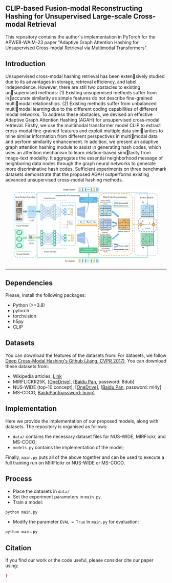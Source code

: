 ## CLIP-based Fusion-modal Reconstructing Hashing for Unsupervised Large-scale Cross-modal Retrieval

This repository contains the author's implementation in PyTorch for the APWEB-WAIM-23 paper "Adaptive Graph Attention Hashing for Unsupervised Cross-modal Retrieval via Multimodal Transformers".

## Introduction

Unsupervised cross-modal hashing retrieval has been extensively studied due to its advantages in storage, retrieval efficiency, and label independence. However, there are still two obstacles to existing unsupervised methods: (1) Existing unsupervised methods suffer from inaccurate similarity as simple features do not describe fine-grained multimodal relationships. (2) Existing methods suffer from unbalanced multimodal learning due to the different coding capabilities of different modal networks. To address these obstacles, we devised an effective Adaptive Graph Attention Hashing (AGAH) for unsupervised cross-modal
retrieval. Firstly, we use the multimodal transformer model CLIP to extract cross-modal fine-grained features and exploit multiple data similarities to mine similar information from different perspectives in multimodal data and perform similarity enhancement. In addition, we present an adaptive graph attention hashing module to assist in generating hash codes, which uses an attention mechanism to learn relation-based similarity from image-text modality. It aggregates the essential neighborhood message of neighboring data nodes through the graph neural networks to generate more discriminative hash codes. Sufficient experiments on three benchmark datasets demonstrate that the proposed AGAH outperforms existing advanced unsupervised cross-modal hashing methods.

<div align=center><img src="https://github.com/AwakerLee/CFRH/blob/main/Fig31.jpg" width="90%" height="90%"></div align=center>

***********************************************************************************************************
## Dependencies

Please, install the following packages:

- Python (>=3.8)
- pytorch
- torchvision
- h5py
- CLIP

## Datasets
You can download the features of the datasets from:
For datasets, we follow [Deep Cross-Modal Hashing's Github (Jiang, CVPR 2017)](https://github.com/jiangqy/DCMH-CVPR2017/tree/master/DCMH_matlab/DCMH_matlab). You can download these datasets from:
- Wikipedia articles, [Link](http://www.svcl.ucsd.edu/projects/crossmodal/)
- MIRFLICKR25K, [[OneDrive](https://pkueducn-my.sharepoint.com/:f:/g/personal/zszhong_pku_edu_cn/EpLD8yNN2lhIpBgQ7Kl8LKABzM68icvJJahchO7pYNPV1g?e=IYoeqn)], [[Baidu Pan](https://pan.baidu.com/s/1o5jSliFjAezBavyBOiJxew), password: 8dub]
- NUS-WIDE (top-10 concept), [[OneDrive](https://pkueducn-my.sharepoint.com/:f:/g/personal/zszhong_pku_edu_cn/EoPpgpDlPR1OqK-ywrrYiN0By6fdnBvY4YoyaBV5i5IvFQ?e=kja8Kj)], [[Baidu Pan](https://pan.baidu.com/s/1GFljcAtWDQFDVhgx6Jv_nQ), password: ml4y]
 - MS-COCO, [BaiduPan(password: 5uvp)](https://pan.baidu.com/s/1uoV4K1mBwX7N1TVmNEiPgA)
 
## Implementation

Here we provide the implementation of our proposed models, along with datasets. The repository is organised as follows:

 - `data/` contains the necessary dataset files for NUS-WIDE, MIRFlickr, and MS-COCO;
 - `models.py` contains the implementation of the model;
 
 Finally, `main.py` puts all of the above together and can be used to execute a full training run on MIRFlcikr or NUS-WIDE or MS-COCO.

## Process
 - Place the datasets in `data/`
 - Set the experiment parameters in `main.py`.
 - Train a model:
 ```bash
 python main.py
```
 - Modify the parameter `EVAL = True` in `main.py` for evaluation:
  ```bash
 python main.py
```

## Citation
If you find our work or the code useful, please consider cite our paper using:
```bash
}
```
